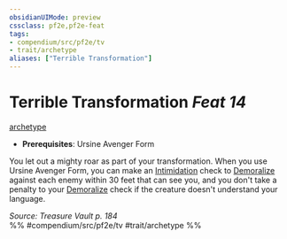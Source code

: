 ```yaml
---
obsidianUIMode: preview
cssclass: pf2e,pf2e-feat
tags:
- compendium/src/pf2e/tv
- trait/archetype
aliases: ["Terrible Transformation"]
---
```

# Terrible Transformation  *Feat 14*  
[archetype](rules/traits/archetype.md "Archetype Feat Trait")  

- **Prerequisites**: Ursine Avenger Form

You let out a mighty roar as part of your transformation. When you use Ursine Avenger Form, you can make an [Intimidation](compendium/skills.md#Intimidation) check to [Demoralize](rules/actions/demoralize.md) against each enemy within 30 feet that can see you, and you don't take a penalty to your [Demoralize](rules/actions/demoralize.md) check if the creature doesn't understand your language.

*Source: Treasure Vault p. 184*  
%% #compendium/src/pf2e/tv #trait/archetype %%